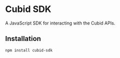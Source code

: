 # Cubid SDK

A JavaScript SDK for interacting with the Cubid APIs.

## Installation

```bash
npm install cubid-sdk